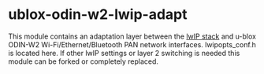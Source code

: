 # ublox-odin-w2-lwip-adapt
This module contains an adaptation layer between the [lwIP stack](http://savannah.nongnu.org/projects/lwip/) and u-blox ODIN-W2 Wi-Fi/Ethernet/Bluetooth PAN network interfaces. lwipopts_conf.h is located here. If other lwIP settings or layer 2 switching is needed this module can be forked or completely replaced.
